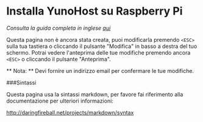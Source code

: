 # Installa YunoHost su Raspberry Pi

*Consulta la guida completa in inglese [qui](https://yunohost.org/#/install_on_raspberry_en)*

Questa pagina non è ancora stata creata, puoi modificarla premendo ```<ESC>``` sulla tua tastiera o cliccando il pulsante "Modifica" in basso a destra del tuo schermo. Potrai vedere l'anteprima delle tue modifiche premendo ancora ```<ESC>``` o cliccando il pulsante "Anteprima".

** Nota: ** Devi fornire un indirizzo email per confermare le tue modifiche.

###Sintassi

Questa pagina usa la sintassi markdown, per favore fai riferimento alla documentazione per ulteriori informazioni:

http://daringfireball.net/projects/markdown/syntax
